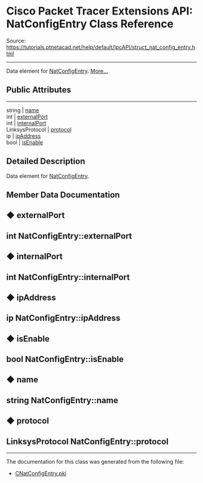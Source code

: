 # Cisco Packet Tracer Extensions API: NatConfigEntry Class Reference

Source: https://tutorials.ptnetacad.net/help/default/IpcAPI/struct_nat_config_entry.html

---

Data element for [NatConfigEntry](struct_nat_config_entry.html "Data element for NatConfigEntry."). [More...](struct_nat_config_entry.html#details)

##  Public Attributes  
  
---  
string | [name](struct_nat_config_entry.html#a1f0c03fb651a1591febc4bbb9e501a05)  
int | [externalPort](struct_nat_config_entry.html#a634558afcae94053b7ed5ca27e2b40bf)  
int | [internalPort](struct_nat_config_entry.html#aa15e4ed74bab6ba0a8ac6adb54e91fc2)  
LinksysProtocol | [protocol](struct_nat_config_entry.html#a9d884ab3f08a8e6fcaaa79e9a4293448)  
ip | [ipAddress](struct_nat_config_entry.html#abb308cf1449543fd03d4fb94b826d608)  
bool | [isEnable](struct_nat_config_entry.html#a5fd67f1a618fd779f3d74c62518721d9)  
  
## Detailed Description

Data element for [NatConfigEntry](struct_nat_config_entry.html "Data element for NatConfigEntry."). 

## Member Data Documentation

## ◆ externalPort

int NatConfigEntry::externalPort  
---  
  
## ◆ internalPort

int NatConfigEntry::internalPort  
---  
  
## ◆ ipAddress

ip NatConfigEntry::ipAddress  
---  
  
## ◆ isEnable

bool NatConfigEntry::isEnable  
---  
  
## ◆ name

string NatConfigEntry::name  
---  
  
## ◆ protocol

LinksysProtocol NatConfigEntry::protocol  
---  
  
* * *

The documentation for this class was generated from the following file:

  * [CNatConfigEntry.pki](_c_nat_config_entry_8pki.html)


